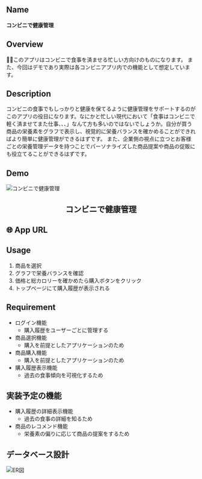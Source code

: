 ## Name
**コンビニで健康管理**

## Overview
このアプリはコンビニで食事を済ませる忙しい方向けのものになります。
また、今回はデモであり実際は各コンビニアプリ内での機能として想定しています。

## Description
コンビニの食事でもしっかりと健康を保てるように健康管理をサポートするのがこのアプリの役目になります。なにかと忙しい現代において「食事はコンビニで軽く済ませてまた仕事、、、」なんて方も多いのではないでしょうか。自分が買う商品の栄養素をグラフで表示し、視覚的に栄養バランスを確かめることができればより簡単に健康管理ができるはずです。
また、企業側の視点に立つとお客様ごとの栄養管理データを持つことでパーソナライズした商品提案や商品の促販にも役立てることができるはずです。

## Demo
![コンビニで健康管理](https://user-images.githubusercontent.com/44572513/95290413-26001680-08a8-11eb-95fc-af29217927c4.gif)

<h2 align="center">コンビニで健康管理</h2>

## 🌐 App URL
 
## Usage
1. 商品を選択
2. グラフで栄養バランスを確認
3. 価格と総カロリーを確かめたら購入ボタンをクリック
4. トップページにて購入履歴が表示される

## Requirement
- ログイン機能
  - 購入履歴をユーザーごとに管理する
- 商品選択機能
  - 購入を前提としたアプリケーションのため
- 商品購入機能
  - 購入を前提としたアプリケーションのため
- 購入履歴表示機能
  - 過去の食事傾向を可視化するため

## 実装予定の機能
- 購入履歴の詳細表示機能
  - 過去の食事の詳細を知るため
- 商品のレコメンド機能
  - 栄養素の偏りに応じて商品の提案をするため

## データベース設計
![ER図](https://user-images.githubusercontent.com/44572513/95319898-8fe1e580-08d3-11eb-9592-e76c5624764e.png)




